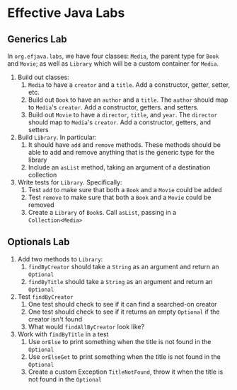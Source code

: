 # Effective Java Labs

## Generics Lab

In `org.efjava.labs`, we have four classes: `Media`, the parent type for `Book` and `Movie`; as well
as `Library` which will be a custom container for `Media`. 

1. Build out classes: 
   1. `Media` to have a `creator` and a `title`. Add a constructor, getter, setter, etc.
   2. Build out `Book` to have an `author` and a `title`. The `author` should map to `Media`'s 
      `creator`. Add a constructor, getters. and setters.
   3. Build out `Movie` to have a `director`, `title`, and `year`. The `director` should map
      to `Media`'s `creator`. Add a constructor, getters, and setters
2. Build `Library`. In particular: 
   1. It should have `add` and `remove` methods. These methods should be
      able to add and remove anything that is the generic type for the library
   2. Include an `asList` method, taking an argument of a destination collection
3. Write tests for `Library`. Specifically:
   1. Test `add` to make sure that both a `Book` and a `Movie` could be added
   2. Test `remove` to make sure that both a `Book` and a `Movie` could be removed
   3. Create a `Library` of `Book`s. Call `asList`, passing in a `Collection<Media>`

## Optionals Lab

1. Add two methods to `Library`:
   1. `findByCreator` should take a `String` as an argument and return an `Optional`
   2. `findByTitle` should take a `String` as an argument and return an `Optional`
2. Test `findByCreator`
   1. One test should check to see if it can find a searched-on creator
   2. One test should check to see if it returns an empty `Optional` if the creator isn't found
   3. What would `findAllByCreator` look like?
3. Work with `findByTitle` in a test
   1. Use `orElse` to print something when the title is not found in the `Optional`
   2. Use `orElseGet` to print something when the title is not found in the `Optional`
   3. Create a custom Exception `TitleNotFound`, throw it when the title is not found in the `Optional`
